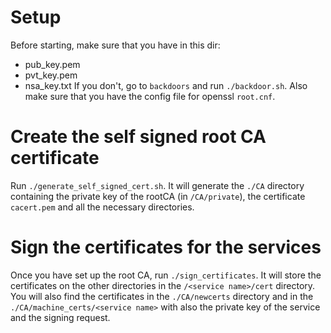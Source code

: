 # Setup
Before starting, make sure that you have in this dir:
- pub_key.pem
- pvt_key.pem
- nsa_key.txt
If you don't, go to `backdoors` and run `./backdoor.sh`.
Also make sure that you have the config file for openssl `root.cnf`.

# Create the self signed root CA certificate
Run `./generate_self_signed_cert.sh`. It will generate the `./CA` directory containing the private key of the rootCA (in `/CA/private`), the certificate `cacert.pem` and all the necessary directories.

# Sign the certificates for the services
Once you have set up the root CA, run `./sign_certificates`. It will store the certificates on the other directories in the `/<service name>/cert` directory. You will also find the certificates in the `./CA/newcerts` directory and in the `./CA/machine_certs/<service name>` with also the private key of the service and the signing request.